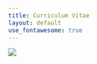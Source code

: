 ```yaml
---
title: Curriculum Vitae
layout: default
use_fontawesome: true
---
```

<div class="row content-row">
<div class="col-6">
    <img src="{{ site.baseurl }}/images/alaska.jpeg">
</div>
<div class="col-6">
    <object width="100%" height="750vh" data="https://docs.google.com/gview?embedded=true&url=gatesdupont.github.io/attachments/DupontCV.pdf">
</div
</div>
